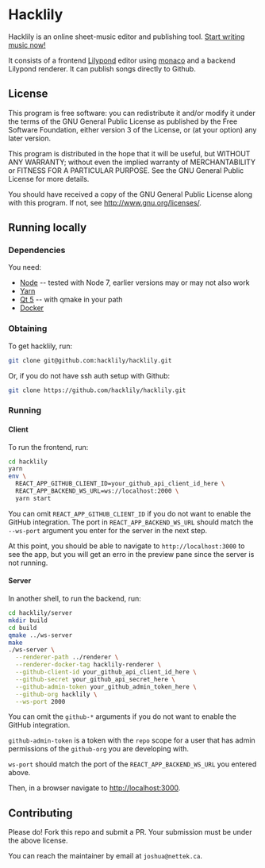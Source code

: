 # Hacklily

Hacklily is an online sheet-music editor and publishing tool. [Start writing music now!](https://hacklily.github.io)

It consists of a frontend [Lilypond](http://lilypond.org/) editor using [monaco](https://github.com/microsoft/monaco-editor) and a backend Lilypond renderer. It can publish songs directly to Github.

## License

This program is free software: you can redistribute it and/or modify
it under the terms of the GNU General Public License as published by
the Free Software Foundation, either version 3 of the License, or
(at your option) any later version.

This program is distributed in the hope that it will be useful,
but WITHOUT ANY WARRANTY; without even the implied warranty of
MERCHANTABILITY or FITNESS FOR A PARTICULAR PURPOSE.  See the
GNU General Public License for more details.

You should have received a copy of the GNU General Public License
along with this program.  If not, see <http://www.gnu.org/licenses/>.

## Running locally

### Dependencies

You need:

- [Node](https://nodejs.org/en/) -- tested with Node 7, earlier versions may or may not also work
- [Yarn](https://yarnpkg.com/lang/en/docs/install/)
- [Qt 5](https://www.qt.io/) -- with qmake in your path
- [Docker](https://www.docker.com/)

### Obtaining

To get hacklily, run:

```bash
git clone git@github.com:hacklily/hacklily.git
```

Or, if you do not have ssh auth setup with Github:

```bash
git clone https://github.com/hacklily/hacklily.git
```

### Running

#### Client

To run the frontend, run:

```bash
cd hacklily
yarn
env \
  REACT_APP_GITHUB_CLIENT_ID=your_github_api_client_id_here \
  REACT_APP_BACKEND_WS_URL=ws://localhost:2000 \
  yarn start
```

You can omit `REACT_APP_GITHUB_CLIENT_ID` if you do not want to enable the GitHub integration.
The port in `REACT_APP_BACKEND_WS_URL` should match the `--ws-port` argument you enter for the
server in the next step.

At this point, you should be able to navigate to `http://localhost:3000` to see the app, but you
will get an erro in the preview pane since the server is not running.

#### Server

In another shell, to run the backend, run:

```bash
cd hacklily/server
mkdir build
cd build
qmake ../ws-server
make
./ws-server \
  --renderer-path ../renderer \
  --renderer-docker-tag hacklily-renderer \
  --github-client-id your_github_api_client_id_here \
  --github-secret your_github_api_secret_here \
  --github-admin-token your_github_admin_token_here \
  --github-org hacklily \
  --ws-port 2000
```

You can omit the `github-*` arguments if you do not want to enable the GitHub integration.

`github-admin-token` is a token with the `repo` scope for a user that has admin permissions of
the `github-org` you are developing with.

`ws-port` should match the port of the `REACT_APP_BACKEND_WS_URL` you entered above.

Then, in a browser navigate to [http://localhost:3000](http://localhost:3000).

## Contributing

Please do! Fork this repo and submit a PR. Your submission must be under the above license.

You can reach the maintainer by email at `joshua@nettek.ca`.
